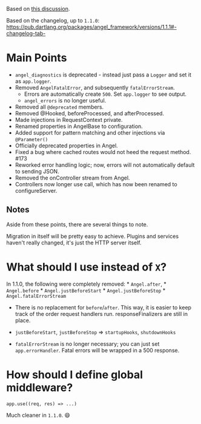 Based on [this discussion](https://github.com/angel-dart/angel/issues/49).

Based on the changelog, up to `1.1.0`: https://pub.dartlang.org/packages/angel_framework/versions/1.1.1#-changelog-tab-

# Main Points
* `angel_diagnostics` is deprecated - instead just pass a `Logger` and set it as `app.logger`.
* Removed `AngelFatalError`, and subsequently `fatalErrorStream`.
  * Errors are automatically create `500`. Set `app.logger` to see output.
  * `angel_errors` is no longer useful.
* Removed all `@deprecated` members.
* Removed @Hooked, beforeProcessed, and afterProcessed.
* Made injections in RequestContext private.
* Renamed properties in AngelBase to configuration.
* Added support for pattern matching and other injections via `@Parameter()`
* Officially deprecated properties in Angel.
* Fixed a bug where cached routes would not heed the request method. #173
* Reworked error handling logic; now, errors will not automatically default to sending JSON.
* Removed the onController stream from Angel.
* Controllers now longer use call, which has now been renamed to configureServer.

## Notes
Aside from these points, there are several things to note.

Migration in itself will be pretty easy to achieve. Plugins and services haven't really changed, it's just the HTTP server itself.

# What should I use instead of `X`?
In 1.1.0, the following were completely removed:
    * `Angel.after`,
    * `Angel.before`
    * `Angel.justBeforeStart`
    * `Angel.justBeforeStop`
    * `Angel.fatalErrorStream`

 * There is no replacement for `before`/`after`. This way, it is easier to keep track of the order request handlers run. responseFinalizers are still in place.

 * `justBeforeStart`, `justBeforeStop` => `startupHooks`, `shutdownHooks`
 * `fatalErrorStream` is no longer necessary; you can just set `app.errorHandler`. Fatal errors will be wrapped in a 500 response.

# How should I define global middleware?
`app.use((req, res) => ...)`

Much cleaner in `1.1.0`. 😄